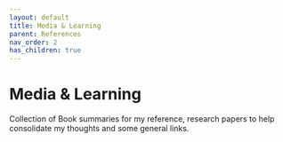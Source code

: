 ```yaml
---
layout: default
title: Media & Learning
parent: References
nav_order: 2
has_children: true
---
```


# Media & Learning

Collection of Book summaries for my reference, research papers to help consolidate my thoughts and some general links.
